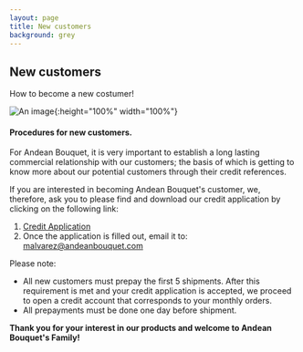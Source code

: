 ```yaml
---
layout: page
title: New customers
background: grey
---
```


<div class="col-lg-12 text-center">
	<h2 class="section-heading text-uppercase">New customers</h2>
</div>

How to become a new costumer!


![An image](./assets/img/subpages/new_customers.jpg){:height="100%" width="100%"}

####  Procedures for new customers.

For Andean Bouquet, it is very important to establish a long lasting commercial relationship with our customers; the basis of which is getting to know more about our potential customers through their credit references.

If you are interested in becoming Andean Bouquet's customer, we, therefore, ask you to please find and download our credit application by clicking on the following link:
1. [Credit Application](../assets/pdfs/AndeanBouquet-CA.pdf)
2. Once the application is filled out, email it to: malvarez@andeanbouquet.com

Please note:
- All new customers must prepay the first 5 shipments. After this requirement is met and your credit application is accepted, we proceed to open a credit account that corresponds to your monthly orders.
- All prepayments must be done one day before shipment.

**Thank you for your interest in our products and welcome to Andean Bouquet's Family!**